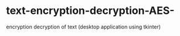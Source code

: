 # text-encryption-decryption-AES-
encryption decryption of text (desktop application using tkinter)
